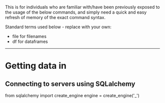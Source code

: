 This is for individuals who are familiar with/have been previously exposed to the usage of the below commands, and simply need a quick and easy refresh of memory of the exact command syntax.

Standard terms used below - replace with your own:
- file for filenames
- df for dataframes

---

# Getting data in

## Connecting to servers using SQLalchemy

from sqlalchemy import create_engine 
engine = create_engine('_')